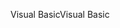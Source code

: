 <span data-ttu-id="a5979-101">Visual Basic</span><span class="sxs-lookup"><span data-stu-id="a5979-101">Visual Basic</span></span>